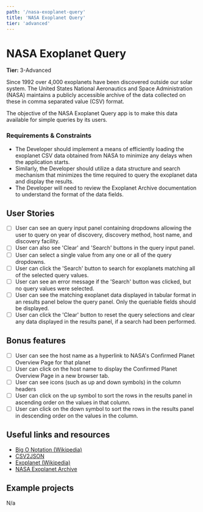 ```yaml
---
path: '/nasa-exoplanet-query'
title: 'NASA Exoplanet Query'
tier: 'advanced'
---
```


# NASA Exoplanet Query

**Tier:** 3-Advanced

Since 1992 over 4,000 exoplanets have been discovered outside our solar
system. The United States National Aeronautics and Space Administration (NASA)
maintains a publicly accessible archive of the data collected on these in
comma separated value (CSV) format.

The objective of the NASA Exoplanet Query app is to make this data available
for simple queries by its users.

### Requirements & Constraints

- The Developer should implement a means of efficiently loading the exoplanet
  CSV data obtained from NASA to minimize any delays when the application starts.
- Similarly, the Developer should utilize a data structure and search mechanism
  that minimizes the time required to query the exoplanet data and display the
  results.
- The Developer will need to review the Exoplanet Archive documentation to
  understand the format of the data fields.

## User Stories

- [ ] User can see an query input panel containing dropdowns allowing the
      user to query on year of discovery, discovery method, host name, and discovery
      facility.
- [ ] User can also see 'Clear' and 'Search' buttons in the query input panel.
- [ ] User can select a single value from any one or all of the query
      dropdowns.
- [ ] User can click the 'Search' button to search for exoplanets matching
      all of the selected query values.
- [ ] User can see an error message if the 'Search' button was clicked, but
      no query values were selected.
- [ ] User can see the matching exoplanet data displayed in tabular format
      in an results panel below the query panel. Only the queriable fields should
      be displayed.
- [ ] User can click the 'Clear' button to reset the query selections and
      clear any data displayed in the results panel, if a search had been performed.

## Bonus features

- [ ] User can see the host name as a hyperlink to NASA's Confirmed Planet
      Overview Page for that planet
- [ ] User can click on the host name to display the Confirmed Planet Overview
      Page in a new browser tab.
- [ ] User can see icons (such as up and down symbols) in the column headers
- [ ] User can click on the up symbol to sort the rows in the results panel
      in ascending order on the values in that column.
- [ ] User can click on the down symbol to sort the rows in the results panel
      in descending order on the values in the column.

## Useful links and resources

- [Big O Notation (Wikipedia)](https://en.wikipedia.org/wiki/Big_O_notation)
- [CSV2JSON](../1-Beginner/CSV2JSON-App.md)
- [Exoplanet (Wikipedia)](https://en.wikipedia.org/wiki/Exoplanet)
- [NASA Exoplanet Archive](https://exoplanetarchive.ipac.caltech.edu/cgi-bin/TblView/nph-tblView?app=ExoTbls&config=planets)

## Example projects

N/a
